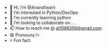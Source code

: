 - 👋 Hi, I’m @Anandtwarii
- 👀 I’m interested in Python/DevOps
- 🌱 I’m currently learning python
- 💞️ I’m looking to collaborate on ...
- 📫 How to reach me @ at1098356@gmail.com
- 😄 Pronouns !=
- ⚡ Fun fact: 

<!---
Anandtwarii/Anandtwarii is a ✨ special ✨ repository because its `README.md` (this file) appears on your GitHub profile.
You can click the Preview link to take a look at your changes.
--->
